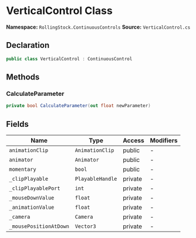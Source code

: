 # VerticalControl Class

**Namespace:** `RollingStock.ContinuousControls`
**Source:** `VerticalControl.cs`

## Declaration

```csharp
public class VerticalControl : ContinuousControl
```

## Methods

### CalculateParameter

```csharp
private bool CalculateParameter(out float newParameter)
```

## Fields

| Name | Type | Access | Modifiers |
|------|------|--------|-----------|
| `animationClip` | `AnimationClip` | public | - |
| `animator` | `Animator` | public | - |
| `momentary` | `bool` | public | - |
| `_clipPlayable` | `PlayableHandle` | private | - |
| `_clipPlayablePort` | `int` | private | - |
| `_mouseDownValue` | `float` | private | - |
| `_animationValue` | `float` | private | - |
| `_camera` | `Camera` | private | - |
| `_mousePositionAtDown` | `Vector3` | private | - |

